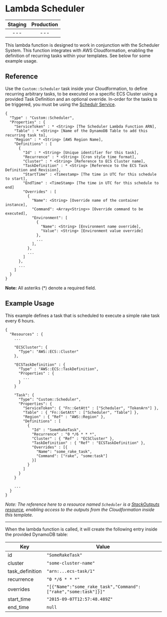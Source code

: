 # Lambda Scheduler

| Staging | Production |
|:-:|:-:|
| --- | --- |

This lambda function is designed to work in conjunction with the Scheduler System. This function integrates with AWS Cloudformation, enabling the definition of recurring tasks within your templates. See below for some example usage.

## Reference

Use the `Custom::Scheduler` task inside your Cloudformation, to define recurring arbitrary tasks, to be executed on a specific ECS Cluster using a provided Task Definition and an optional override. In-order for the tasks to be triggered, you must be using the [Schedulr Service](#).

```
{
  "Type" : "Custom::Scheduler",
  "Properties" : {
    "ServiceToken" : * <String> [The Scheduler Lambda Function ARN],
    "Table" : * <String> [Name of the DynamoDB Table to add this recurring task to],
    "Region" : * <String> [AWS Region Name],
    "Definitions" : [
      {
        "Id" : * <String> [Unique identifier for this task],
        "Recurrence" : * <String> [Cron style time format],
        "Cluster" : * <String> [Reference to ECS Cluster name],
        "TaskDefinition" : * <String> [Reference to the ECS Task Definition and Revision],
        "StartTime" : <Timestamp> [The time in UTC for this schedule to start],
        "EndTime" : <TimeStamp> [The time in UTC for this schedule to end]
        "Overrides" : [
          {
            "Name": <String> [Override name of the container instance],
            "Command": <Array<String>> [Override command to be executed],
            "Environment": [
              {
                "Name": <String> [Environment name override],
                "Value": <String> [Environment value override]
              },
              ...
            ],
          },
          ...
        ]
      },
      ...
    ]
  }
}
```

**Note:** All asteriks (*) denote a required field.

## Example Usage

This example defines a task that is scheduled to execute a simple rake task every 6 hours.

```
{
  "Resources" : {
    ...

    "ECSCluster": {
      "Type": "AWS::ECS::Cluster"
    },

    "ECSTaskDefinition" : {
      "Type" : "AWS::ECS::TaskDefinition",
      "Properties" : {
        ...
      }
    }

    "Task": {
      "Type": "Custom::Scheduler",
      "Properties": {
        "ServiceToken": { "Fn::GetAtt" : ["Scheduler", "TokenArn"] },
        "Table" : { "Fn::GetAtt" : ["Scheduler", "Table"] },
        "Region" : { "Ref" : "AWS::Region" },
        "Definitions" : [
          {
            "Id" : "SomeRakeTask",
            "Recurrence" : "0 */6 * * *",
            "Cluster" : { "Ref" : "ECSCluster" },
            "TaskDefinition" : { "Ref" : "ECSTaskDefinition" },
            "Overrides" : [{
              "Name": "some_rake_task",
              "Command": ["rake", "some:task"]
            }]
          }
        ]
      }
    }

    ...
  }
}
```

_Note: The reference here to a resource named `Scheduler` is a [StackOutputs resource](http://docs.aws.amazon.com/AWSCloudFormation/latest/UserGuide/walkthrough-custom-resources-lambda-cross-stack-ref.html), enabling access to the outputs from the Cloudformation inside this template._

---

When the lambda function is called, it will create the following entry inside the provided DynamoDB table:

| Key             | Value                                                          |
|-----------------|----------------------------------------------------------------|
| id              | `"SomeRakeTask"`                                               |
| cluster         | `"some-cluster-name"`                                          |
| task_definition | `"arn:...ecs-task/1"`                                          |
| recurrence      | `"0 */6 * * *"`                                                |
| overrides       | `"[{"Name":"some_rake_task","Command":["rake","some:task"]}]"` |
| start_time      | `"2015-09-07T12:57:48.489Z"`                                   |
| end_time        | `null`                                                         |
